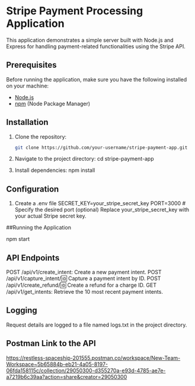 # Stripe Payment Processing Application

This application demonstrates a simple server built with Node.js and Express for handling payment-related functionalities using the Stripe API.

## Prerequisites

Before running the application, make sure you have the following installed on your machine:

- [Node.js](https://nodejs.org/)
- [npm](https://www.npmjs.com/) (Node Package Manager)

## Installation

1. Clone the repository:

   ```bash
   git clone https://github.com/your-username/stripe-payment-app.git


2. Navigate to the project directory:
  cd stripe-payment-app

3. Install dependencies:
  npm install

## Configuration

1. Create a .env file
  SECRET_KEY=your_stripe_secret_key
  PORT=3000  # Specify the desired port (optional)
Replace your_stripe_secret_key with your actual Stripe secret key.

##Running the Application

  npm start

## API Endpoints

POST /api/v1/create_intent: Create a new payment intent.
POST /api/v1/capture_intent/:id: Capture a payment intent by ID.
POST /api/v1/create_refund/:id: Create a refund for a charge ID.
GET /api/v1/get_intents: Retrieve the 10 most recent payment intents.

## Logging

Request details are logged to a file named logs.txt in the project directory.

## Postman Link to the API

https://restless-spaceship-201555.postman.co/workspace/New-Team-Workspace~5b65884b-eb21-4a05-8197-06fda158115c/collection/29050300-d355270a-e93d-4785-ae7e-a7219b6c39aa?action=share&creator=29050300




   
